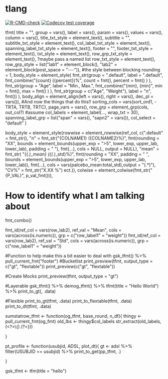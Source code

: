 # tlang

<!-- badges: start -->
[![R-CMD-check](https://github.com/GSK-Biostatistics/tlang/workflows/R-CMD-check/badge.svg)](https://github.com/GSK-Biostatistics/tlang/actions)
[![Codecov test coverage](https://codecov.io/gh/GSK-Biostatistics/tlang/branch/main/graph/badge.svg)](https://app.codecov.io/gh/GSK-Biostatistics/tlang?branch=main)
<!-- badges: end -->


tfmt(
 title = "", 
 group = vars(), label = vars(), param = vars(), values = vars(), column = vars(), 
 title_txt_style = element_text(), 
 subtitle = "", 
 subtitle_txt_style = element_text(), 
 col_label_txt_style = element_text(),
 spanning_label_txt_style = element_text(),
 footer = "", 
 footer_txt_style = element_text(), 
 txt_style =  element_text(),
 row_grp_txt_style =  element_text(), ?maybe pass a named list 
 row_txt_style =  element_text(),
 row_grp_style = list("lab1" = element_block(), "lab2" = element_block(post_space = "---")), #the style between blocking 
 rounding = 1, 
 body_style = element_style(
    fmt_str(group = ".default", label = ".default",  
    fmt_combine("{count} ({percent})%",
      count = fmt(),
      percent = fmt()
      )
    ),
    fmt_str(group = "Age", label = "Min., Max.", 
    fmt_combine("{min}, {min}", 
      min = fmt(),
      max = fmt()
      )
    ),
    fmt_str(group = c("Age", "Weight"), label = "n", fmt())
  ),
 body_align = element_align(left = vars(), right = vars(), dec_pl = vars()), 
 #And now the things that do this!! 
 sorting_cols = vars(sort_ord1, -TRTA, TRTB, TRTC),
 page_vars = vars(), 
 row_grp = element_grp(cols, out_col?) #assume 
 col_labels = element_label(..., wrap_txt = 30),
 spanning_label_grp = list("span" = vars(), "sapn2" = vars()),
 col_select = "default" 
)





body_style = element_style(rowwise = element_rowwise(ref_col, c(".default" = fmt_str(), 
 "n" = fmt_str("{COLNAME1} ({COLNAME2}%)",
          fmt(rounding = "XX",  bounds = element_bounds(upper_exp = ">5", lower_exp, upper_lab, lower_lab), padding = " "),
          fmt(...), cols = NULL, output = NULL),
 "mean" =  fmt_str(
     "{(.*)_mean} ({(.*)_std}%)",
      fmt(rounding = "XX", padding = " ", bounds = element_bounds(upper_exp = ">5", lower_exp, upper_lab, lower_lab)),
      fmt(...),
     cols = vars(palcebo_mean:total_std),output = "(.*)"),  "CV%" = fmt_str("X.XX %") ect.)),
  colwise = element_colwise(fmt_str("{P_VAL}", p_val_fmt())),


# How to identify what I am talking about 
fmt_combo()

fmt_id(ref_col = vars(row_lab2), ref_val = "Mean", cols = vars(across(is.numeric)), grp = c("row_label1" = "weight"))
fmt_id(ref_col = vars(row_lab2), ref_val = "Std", cols = vars(across(is.numeric)), grp = c("row_label1" = "weight"))




#Function to help make this a bit easier to deal with 
gsk_tfmt() %>%
pull_current_fmt("footer")
#Bucketlist 
print_preview(tfmt, output_type = c("gt", "flextable"))
print_preview(c("gt", "flextable")) 

#Create Mocks
print_preview(tfmt, output_type = "gt")

#Layerable 
gsk_tfmt() %>% 
demog_tfmt() %>% 
tfmt(title = "Hello World") %>% 
print_to_gt(, .data)

#Flexible
print_to_gt(tfmt, .data)
print_to_flextable(tfmt, .data)
print_to_dt(tfmt, .data)

sumstatrow_tfmt <- function(og_tfmt, base_round, n_df){
thingy <- pull_current_fmt(og_fmt)
old_lbs <- thingy$col_labels
str_extract(old_labels, (<?=\\{).(?=}))



}

pt_profile <- function(usubjid, ADSL, plot_dt){
  gt <- adsl %>% 
  filter(USUBJID == usubjid) %>% 
  print_to_get(pp_tfmt, .)
  
  
  
}




gsk_tfmt <- tfm(title = "hello")
